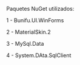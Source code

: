 Paquetes NuGet utilizados:

1 - Bunifu.UI.WinForms

2 - MaterialSkin.2

3 - MySql.Data

4 - System.DAta.SqlClient
